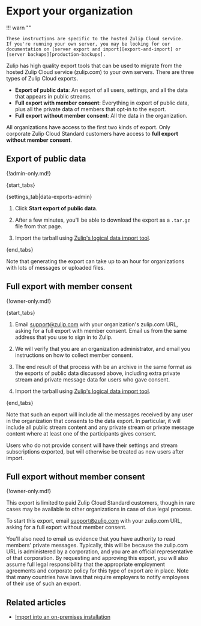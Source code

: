 # Export your organization

!!! warn ""

    These instructions are specific to the hosted Zulip Cloud service.
    If you're running your own server, you may be looking for our
    documentation on [server export and import][export-and-import] or
    [server backups][production-backups].

Zulip has high quality export tools that can be used to migrate from the
hosted Zulip Cloud service (zulip.com) to your own servers. There are
three types of Zulip Cloud exports.

* **Export of public data**: An export of all users, settings, and all the data that
  appears in public streams.
* **Full export with member consent**: Everything in export of public data, plus all
  the private data of members that opt-in to the export.
* **Full export without member consent**: All the data in the organization.

All organizations have access to the first two kinds of export. Only corporate
Zulip Cloud Standard customers have access to **full export without member consent**.

## Export of public data

{!admin-only.md!}

{start_tabs}

{settings_tab|data-exports-admin}

1. Click **Start export of public data**.

1. After a few minutes, you'll be able to download the export as a `.tar.gz`
file from that page.

1. Import the tarball using [Zulip's logical data import tool][import-only].

{end_tabs}

Note that generating the export can take up to an hour for organizations
with lots of messages or uploaded files.

## Full export with member consent

{!owner-only.md!}

{start_tabs}

1. Email support@zulip.com with your organization's zulip.com URL, asking for
   a full export with member consent. Email us from the same address that
   you use to sign in to Zulip.

1. We will verify that you are an organization administrator, and email you
   instructions on how to collect member consent.

1. The end result of that process with be an archive in the same
   format as the exports of public data discussed above, including extra
   private stream and private message data for users who gave consent.

1. Import the tarball using [Zulip's logical data import tool][import-only].

{end_tabs}

Note that such an export will include all the messages received by any user
in the organization that consents to the data export.  In particular, it
will include all public stream content and any private stream or private
message content where at least one of the participants gives consent.

Users who do not provide consent will have their settings and stream
subscriptions exported, but will otherwise be treated as new users after
import.

## Full export without member consent

{!owner-only.md!}

This export is limited to paid Zulip Cloud Standard customers, though in rare
cases may be available to other organizations in case of due legal process.

To start this export, email support@zulip.com with your zulip.com
URL, asking for a full export without member consent.

You'll also need to email us evidence that you have authority to read
members' private messages. Typically, this will be because the zulip.com
URL is administered by a corporation, and you are an official
representative of that corporation. By requesting and approving this export,
you will also assume full legal responsibility that the appropriate employment
agreements and corporate policy for this type of export are in place. Note
that many countries have laws that require employers to notify employees of
their use of such an export.

## Related articles

* [Import into an on-premises installation][import-only]

[production-backups]: https://zulip.readthedocs.io/en/stable/production/export-and-import.html#backups
[export-and-import]: https://zulip.readthedocs.io/en/latest/production/export-and-import.html#data-export
[import-only]: https://zulip.readthedocs.io/en/latest/production/export-and-import.html#import-into-a-new-zulip-server
